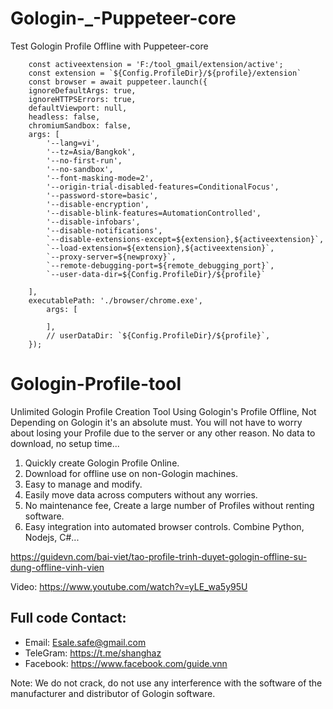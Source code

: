 # Gologin-_-Puppeteer-core
Test Gologin Profile Offline with Puppeteer-core
```
    const activeextension = 'F:/tool_gmail/extension/active';
    const extension = `${Config.ProfileDir}/${profile}/extension`
    const browser = await puppeteer.launch({
    ignoreDefaultArgs: true,
    ignoreHTTPSErrors: true,
    defaultViewport: null,
    headless: false,
    chromiumSandbox: false,
    args: [
        '--lang=vi',
        '--tz=Asia/Bangkok',
        '--no-first-run',
        '--no-sandbox',
        '--font-masking-mode=2',
        '--origin-trial-disabled-features=ConditionalFocus',
        '--password-store=basic',
        '--disable-encryption',
        '--disable-blink-features=AutomationControlled',
        '--disable-infobars',
        '--disable-notifications',
        `--disable-extensions-except=${extension},${activeextension}`,
        `--load-extension=${extension},${activeextension}`,
        `--proxy-server=${newproxy}`,
        `--remote-debugging-port=${remote_debugging_port}`,
        `--user-data-dir=${Config.ProfileDir}/${profile}`
       
    ],
    executablePath: './browser/chrome.exe',
        args: [
          
        ],
        // userDataDir: `${Config.ProfileDir}/${profile}`,
    });
```


# Gologin-Profile-tool

Unlimited Gologin Profile Creation Tool
Using Gologin's Profile Offline, Not Depending on Gologin it's an absolute must. You will not have to worry about losing your Profile due to the server or any other reason. No data to download, no setup time...

1. Quickly create Gologin Profile Online.
2. Download for offline use on non-Gologin machines.
3. Easy to manage and modify.
4. Easily move data across computers without any worries.
5. No maintenance fee, Create a large number of Profiles without renting software.
6. Easy integration into automated browser controls. Combine Python, Nodejs, C#...

https://guidevn.com/bai-viet/tao-profile-trinh-duyet-gologin-offline-su-dung-offline-vinh-vien

Video: https://www.youtube.com/watch?v=yLE_wa5y95U

## Full code Contact:
- Email: Esale.safe@gmail.com
- TeleGram: https://t.me/shanghaz
- Facebook: https://www.facebook.com/guide.vnn

Note: We do not crack, do not use any interference with the software of the manufacturer and distributor of Gologin software.
